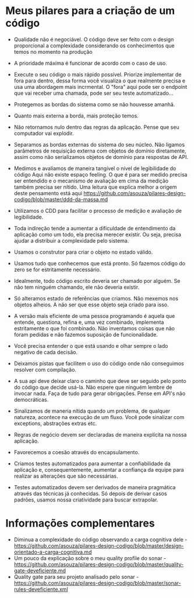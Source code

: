 # Meus pilares para a criação de um código

* Qualidade não é negociável. O código deve ser feito com o design proporcional a complexidade considerando os conhecimentos que temos no momento na produção

* A prioridade máxima é funcionar de acordo com o caso de uso. 

* Execute o seu código o mais rápido possível. Priorize implementar de fora para dentro, dessa forma você visualiza o que realmente precisa e usa uma abordagem mais incrmental. O "fora" aqui pode ser o endpoint que vai receber uma chamada, pode ser seu teste automatizado...

* Protegemos as bordas do sistema como se não houvesse amanhã. 

* Quanto mais externa a borda, mais proteção temos. 

* Não retornamos nulo dentro das regras da aplicação. Pense que seu computador vai explodir.

* Separamos as bordas externas do sistema do seu núcleo. Não ligamos parâmetros de requisição externa com objetos de domínio diretamente, assim como não serializamos objetos de domínio para respostas de API.

* Medimos e avaliamos de maneira tangível o nível de legibilidade do código Aqui não existe espaço feeling. O que é para ser medido precisa ser entendido e o mecanismo de avaliação em cima da medição também precisa ser nítido. Uma leitura que explica melhor a origem deste pensamento está aqui https://github.com/asouza/pilares-design-codigo/blob/master/ddd-da-massa.md

* Utilizamos o CDD para facilitar o processo de medição e avaliação de legibilidade.
  
* Toda indireção tende a aumentar a dificuldade de entendimento da aplicação como um todo, ela precisa merecer existir. Ou seja, precisa ajudar a distribuir a complexidade pelo sistema. 

* Usamos o construtor para criar o objeto no estado válido.

* Usamos tudo que conhecemos que está pronto. Só fazemos código do zero se for estritamente necessário. 

* Idealmente, todo código escrito deveria ser chamado por alguém. Se não tem ninguém chamando, ele não deveria existir.

* Só alteramos estado de referências que criamos. Não mexemos nos objetos alheios. A não ser que esse objeto seja criado para isso.

* A versão mais eficiente de uma pessoa programando é aquela que entende, questiona, refina e, uma vez combinado, implementa estritamente o que foi combinado. Não inventamos coisas que não foram pedidas e não fazemos suposição de funcionalidade.

* Você precisa entender o que está usando e olhar sempre o lado negativo de cada decisão. 

* Deixamos pistas que facilitem o uso do código onde não conseguimos resolver com compilação. 

* A sua api deve deixar claro o caminho que deve ser seguido pelo ponto do código que decide usá-la. Não espere que ninguém lembre de invocar nada. Faça de tudo para gerar obrigações. Pense em API's não democráticas. 

* Sinalizamos de maneria nítida quando um problema, de qualquer natureza, acontece na execução de um fluxo. Você pode sinalizar com exceptions, abstrações extras etc. 

* Regras de negócio devem ser declaradas de maneira explícita na nossa aplicação. 

* Favorecemos a coesão através do encapsulamento.

* Criamos testes automatizados para aumentar a confiabilidade da aplicação e, consequentemente, aumentar a confiança da equipe para realizar as alterações que são necessárias.

* Testes automatizados devem ser derivados de maneira pragmática através das técnicas já conhecidas. Só depois de derivar casos padrões, usamos nossa criatividade para buscar extrapolar. 


# Informações complementares

* Diminua a complexidade do código observando a carga cognitiva dele - https://github.com/asouza/pilares-design-codigo/blob/master/design-orientado-a-carga-cognitiva.md
* Um pouco da explicação sobre o meu quality profile do sonar - https://github.com/asouza/pilares-design-codigo/blob/master/quality-gate-deveficiente.md
* Quality gate para seu projeto analisado pelo sonar - https://github.com/asouza/pilares-design-codigo/blob/master/sonar-rules-deveficiente.xml
